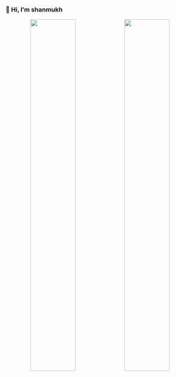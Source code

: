 ### 👋 Hi, I’m shanmukh
<!---
### A Full-Stack Developer with a constant desire for learning and self-improvement.
### Connect with me
<img align="left" alt="LinkedIn" width="22px" src="https://cdn.jsdelivr.net/npm/simple-icons@v3/icons/linkedin.svg" />
--->
<!---
### Languages and Tools:
<img align="left" alt="HTML5" width="26px" src="https://raw.githubusercontent.com/github/explore/80688e429a7d4ef2fca1e82350fe8e3517d3494d/topics/html/html.png" />
<img align="left" alt="CSS3" width="26px" src="https://raw.githubusercontent.com/github/explore/80688e429a7d4ef2fca1e82350fe8e3517d3494d/topics/css/css.png" />
<img align="left" alt="JavaScript" width="26px" src="https://raw.githubusercontent.com/github/explore/80688e429a7d4ef2fca1e82350fe8e3517d3494d/topics/javascript/javascript.png" />
<img align="left" alt="React" width="26px" src="https://raw.githubusercontent.com/github/explore/80688e429a7d4ef2fca1e82350fe8e3517d3494d/topics/react/react.png" />
<img align="left" alt="Node.js" width="26px" src="https://raw.githubusercontent.com/github/explore/80688e429a7d4ef2fca1e82350fe8e3517d3494d/topics/nodejs/nodejs.png" />
<img align="left" alt="MongoDB" width="26px" src="https://raw.githubusercontent.com/github/explore/80688e429a7d4ef2fca1e82350fe8e3517d3494d/topics/mongodb/mongodb.png" />
<img align="left" alt="Git" width="26px" src="https://raw.githubusercontent.com/github/explore/80688e429a7d4ef2fca1e82350fe8e3517d3494d/topics/git/git.png" />
--->

<p align="center">
<img width="49%" src="https://github-readme-stats.vercel.app/api?username=vnshanmukh&show_icons=true&theme=tokyonight" />
<img width="49%" src="https://github-readme-streak-stats.herokuapp.com/?user=vnshanmukh&theme=tokyonight" />
</p>


<!---
vnshanmukh/vnshanmukh is a ✨ special ✨ repository because its `README.md` (this file) appears on your GitHub profile.
You can click the Preview link to take a look at your changes.
--->
[linkedin]:https://in.linkedin.com/in/shanmukh-chava-b568b718b

